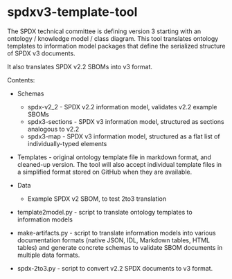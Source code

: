 # spdxv3-template-tool
The SPDX technical committee is defining version 3
starting with an ontology / knowledge model / class diagram. This
tool translates ontology templates to information model
packages that define the serialized structure of SPDX v3 documents.

It also translates SPDX v2.2 SBOMs into v3 format.

Contents:

* Schemas
    * spdx-v2_2 - SPDX v2.2 information model, validates v2.2 example SBOMs
    * spdx3-sections - SPDX v3 information model, structured as sections analogous to v2.2
    * spdx3-map - SPDX v3 information model, structured as a flat list of individually-typed elements

* Templates - original ontology template file in markdown format, and cleaned-up version. The tool will
also accept individual template files in a simplified format stored on GitHub when they are available.

* Data
    * Example SPDX v2 SBOM, to test 2to3 translation

* template2model.py - script to translate ontology templates to information models

* make-artifacts.py - script to translate information models into various documentation formats
  (native JSON, IDL, Markdown tables, HTML tables) and generate concrete schemas to validate SBOM documents
  in multiple data formats.

* spdx-2to3.py - script to convert v2.2 SPDX documents to v3 format.